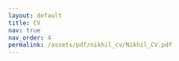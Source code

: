 ```yaml
---
layout: default
title: CV
nav: true
nav_order: 4
permalink: /assets/pdf/nikhil_cv/Nikhil_CV.pdf
---
```

